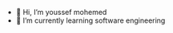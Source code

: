 - 👋 Hi, I’m youssef mohemed 
- 🌱 I’m currently learning software engineering 

<!---
youssefjo151/youssefjo151 is a ✨ special ✨ repository because its `README.md` (this file) appears on your GitHub profile.
You can click the Preview link to take a look at your changes.
--->
